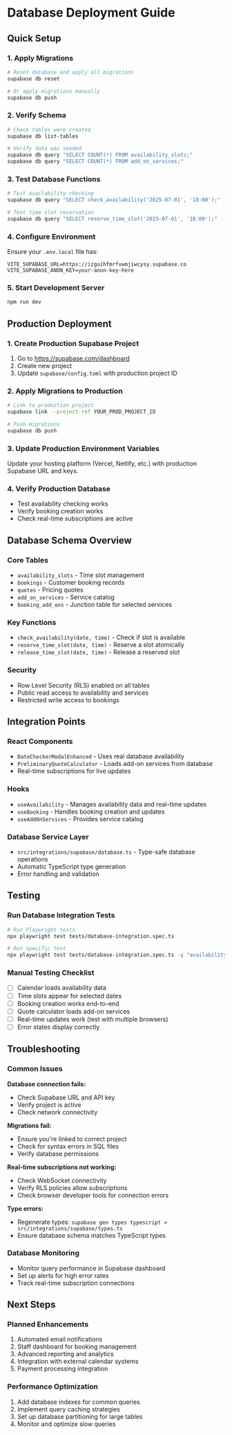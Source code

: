 # Database Deployment Guide

## Quick Setup

### 1. Apply Migrations

```bash
# Reset database and apply all migrations
supabase db reset

# Or apply migrations manually
supabase db push
```

### 2. Verify Schema

```bash
# Check tables were created
supabase db list-tables

# Verify data was seeded
supabase db query "SELECT COUNT(*) FROM availability_slots;"
supabase db query "SELECT COUNT(*) FROM add_on_services;"
```

### 3. Test Database Functions

```bash
# Test availability checking
supabase db query "SELECT check_availability('2025-07-01', '18:00');"

# Test time slot reservation
supabase db query "SELECT reserve_time_slot('2025-07-01', '18:00');"
```

### 4. Configure Environment

Ensure your `.env.local` file has:

```env
VITE_SUPABASE_URL=https://izguihfmrfvwmjiwcysy.supabase.co
VITE_SUPABASE_ANON_KEY=your-anon-key-here
```

### 5. Start Development Server

```bash
npm run dev
```

## Production Deployment

### 1. Create Production Supabase Project

1. Go to <https://supabase.com/dashboard>
2. Create new project
3. Update `supabase/config.toml` with production project ID

### 2. Apply Migrations to Production

```bash
# Link to production project
supabase link --project-ref YOUR_PROD_PROJECT_ID

# Push migrations
supabase db push
```

### 3. Update Production Environment Variables

Update your hosting platform (Vercel, Netlify, etc.) with production Supabase URL and keys.

### 4. Verify Production Database

- Test availability checking works
- Verify booking creation works
- Check real-time subscriptions are active

## Database Schema Overview

### Core Tables

- `availability_slots` - Time slot management
- `bookings` - Customer booking records
- `quotes` - Pricing quotes
- `add_on_services` - Service catalog
- `booking_add_ons` - Junction table for selected services

### Key Functions

- `check_availability(date, time)` - Check if slot is available
- `reserve_time_slot(date, time)` - Reserve a slot atomically
- `release_time_slot(date, time)` - Release a reserved slot

### Security

- Row Level Security (RLS) enabled on all tables
- Public read access to availability and services
- Restricted write access to bookings

## Integration Points

### React Components

- `DateCheckerModalEnhanced` - Uses real database availability
- `PreliminaryQuoteCalculator` - Loads add-on services from database
- Real-time subscriptions for live updates

### Hooks

- `useAvailability` - Manages availability data and real-time updates
- `useBooking` - Handles booking creation and updates
- `useAddOnServices` - Provides service catalog

### Database Service Layer

- `src/integrations/supabase/database.ts` - Type-safe database operations
- Automatic TypeScript type generation
- Error handling and validation

## Testing

### Run Database Integration Tests

```bash
# Run Playwright tests
npx playwright test tests/database-integration.spec.ts

# Run specific test
npx playwright test tests/database-integration.spec.ts -g "availability slots"
```

### Manual Testing Checklist

- [ ] Calendar loads availability data
- [ ] Time slots appear for selected dates
- [ ] Booking creation works end-to-end
- [ ] Quote calculator loads add-on services
- [ ] Real-time updates work (test with multiple browsers)
- [ ] Error states display correctly

## Troubleshooting

### Common Issues

**Database connection fails:**

- Check Supabase URL and API key
- Verify project is active
- Check network connectivity

**Migrations fail:**

- Ensure you're linked to correct project
- Check for syntax errors in SQL files
- Verify database permissions

**Real-time subscriptions not working:**

- Check WebSocket connectivity
- Verify RLS policies allow subscriptions
- Check browser developer tools for connection errors

**Type errors:**

- Regenerate types: `supabase gen types typescript > src/integrations/supabase/types.ts`
- Ensure database schema matches TypeScript types

### Database Monitoring

- Monitor query performance in Supabase dashboard
- Set up alerts for high error rates
- Track real-time subscription connections

## Next Steps

### Planned Enhancements

1. Automated email notifications
2. Staff dashboard for booking management
3. Advanced reporting and analytics
4. Integration with external calendar systems
5. Payment processing integration

### Performance Optimization

1. Add database indexes for common queries
2. Implement query caching strategies
3. Set up database partitioning for large tables
4. Monitor and optimize slow queries
